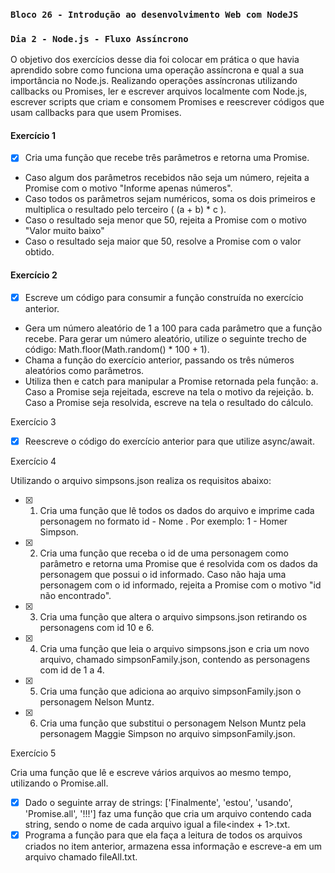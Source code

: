 ### `Bloco 26 - Introdução ao desenvolvimento Web com NodeJS`

### `Dia 2 - Node.js - Fluxo Assíncrono`

O objetivo dos exercícios desse dia foi colocar em prática o que havia aprendido sobre como funciona uma operação assíncrona e qual a sua importância no Node.js. Realizando operações assíncronas utilizando callbacks ou Promises, ler e escrever arquivos localmente com Node.js, escrever scripts que criam e consomem Promises e reescrever códigos que usam callbacks para que usem Promises.

#### Exercício 1

- [x] Cria uma função que recebe três parâmetros e retorna uma Promise.
- Caso algum dos parâmetros recebidos não seja um número, rejeita a Promise com o motivo "Informe apenas números".
- Caso todos os parâmetros sejam numéricos, soma os dois primeiros e multiplica o resultado pelo terceiro ( (a + b) * c ).
- Caso o resultado seja menor que 50, rejeita a Promise com o motivo "Valor muito baixo"
- Caso o resultado seja maior que 50, resolve a Promise com o valor obtido.

#### Exercício 2

- [x] Escreve um código para consumir a função construída no exercício anterior.
- Gera um número aleatório de 1 a 100 para cada parâmetro que a função recebe. Para gerar um número aleatório, utilize o seguinte trecho de código: Math.floor(Math.random() * 100 + 1).
- Chama a função do exercício anterior, passando os três números aleatórios como parâmetros.
- Utiliza then e catch para manipular a Promise retornada pela função:
a. Caso a Promise seja rejeitada, escreve na tela o motivo da rejeição.
b. Caso a Promise seja resolvida, escreve na tela o resultado do cálculo.

Exercício 3

- [x] Reescreve o código do exercício anterior para que utilize async/await.

Exercício 4

Utilizando o arquivo simpsons.json realiza os requisitos abaixo:

- [x] 1. Cria uma função que lê todos os dados do arquivo e imprime cada personagem no formato id - Nome . Por exemplo: 1 - Homer Simpson.
- [x] 2. Cria uma função que receba o id de uma personagem como parâmetro e retorna uma Promise que é resolvida com os dados da personagem que possui o id informado. Caso não haja uma personagem com o id informado, rejeita a Promise com o motivo "id não encontrado".
- [x] 3. Cria uma função que altera o arquivo simpsons.json retirando os personagens com id 10 e 6.
- [x] 4. Cria uma função que leia o arquivo simpsons.json e cria um novo arquivo, chamado simpsonFamily.json, contendo as personagens com id de 1 a 4.
- [x] 5. Cria uma função que adiciona ao arquivo simpsonFamily.json o personagem Nelson Muntz.
- [x] 6. Cria uma função que substitui o personagem Nelson Muntz pela personagem Maggie Simpson no arquivo simpsonFamily.json.

Exercício 5

Cria uma função que lê e escreve vários arquivos ao mesmo tempo, utilizando o Promise.all.

- [x] Dado o seguinte array de strings: ['Finalmente', 'estou', 'usando', 'Promise.all', '!!!'] faz uma função que cria um arquivo contendo cada string, sendo o nome de cada arquivo igual a file<index + 1>.txt.
- [x] Programa a função para que ela faça a leitura de todos os arquivos criados no item anterior, armazena essa informação e escreve-a em um arquivo chamado fileAll.txt.
